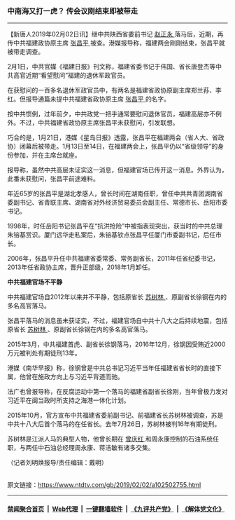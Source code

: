### 中南海又打一虎？ 传会议刚结束即被带走
------------------------

<div class="post_content">
 <p>
  【新唐人2019年02月02日讯】继中共陕西省委前书记
  <a href="https://www.ntdtv.com/gb/赵正永.htm">
   赵正永
  </a>
  落马后，近期，再传中共福建政协原主席
  <a href="https://www.ntdtv.com/gb/张昌平.htm">
   张昌平
  </a>
  被查。港媒报导称，福建两会刚刚结束，张昌平就被带走调查。
 </p>
 <p>
  2月1日，中共官媒《福建日报》刊文称，福建省委书记于伟国、省长唐登杰等中共高官近期“看望慰问”福建的退休军政官员。
 </p>
 <p>
  在获慰问的一百多名退休军政官员中，有两名是福建省政协原副主席郑兰荪、李红。但报导通篇未提中共福建省政协原主席
  <a href="https://www.ntdtv.com/gb/张昌平.htm">
   张昌平
  </a>
  的名字。
 </p>
 <p>
  按中共惯例，过年前夕，中共政党一把手通常要慰问退休官员，福建高层亦不例外。不过，中共福建省政协原主席张昌平未获慰问，引发联想。
 </p>
 <p>
  巧合的是，1月21日，港媒《星岛日报》透露，张昌平在福建两会（省人大、省政协）闭幕后被带走。1月13日至14日，在福建两会上，张昌平仍以“省级领导”的身份参加，并在主席台就座。
 </p>
 <p>
  报导称，虽然中共高层未证实这一消息，但福建官场已传开这一消息。外界认为，此番未获慰问，张昌平前途难料。
 </p>
 <p>
  年近65岁的张昌平是湖北孝感人，曾长时间在湖南任职，曾任中共共青团湖南省委副书记、省青联主席、湖南省对外经济贸易委员会副主任、常德市长、岳阳市委书记。
 </p>
 <p>
  1998年，时任岳阳书记张昌平在“抗洪抢险”中被指表现突出，获当时的中共总理朱镕基赏识。厦门远华走私案后，朱镕基钦点张昌平任厦门市委副书记，后任市长。
 </p>
 <p>
  2006年，张昌平升任中共福建省委常委、常务副省长，2011年任省纪委书记，2013年任省政协主席，晋升正部级，2018年1月卸任。
 </p>
 <p>
  <strong>
   中共福建官场不平静
  </strong>
 </p>
 <p>
  中共福建官场自2012年以来并不平静，包括原省长
  <a href="https://www.ntdtv.com/gb/苏树林.htm">
   苏树林
  </a>
  、原副省长徐钢在内的多名高官落马。
 </p>
 <p>
  张昌平落马的消息虽未获证实，不过，福建官场自中共十八大之后持续地震，包括原省长
  <a href="https://www.ntdtv.com/gb/苏树林.htm">
   苏树林
  </a>
  、原副省长徐钢在内的多名高官落马。
 </p>
 <p>
  2015年3月，中共福建首虎、副省长徐钢落马，2016年12月，徐钢因受贿近2000万元被判处有期徒刑13年。
 </p>
 <p>
  港媒《南华早报》称，徐钢曾是中共总书记习近平当年任福建省省长时的直接下属，他曾在施政方向上与习近平背道而驰。
 </p>
 <p>
  法广也曾报导称，在反腐运动中第一个落马的福建省副省长徐刚，当年曾极力发对习近平在闽当政时所支持之海港一体化计划。
 </p>
 <p>
  2015年10月，官方宣布中共福建省委前副书记、前福建省长苏树林被调查，苏是中共十八大后首个落马的在任省长。去年7月26日，苏树林被判16年有期徒刑。
 </p>
 <p>
  苏树林是江派人马的典型人物，他曾长期在
  <a href="https://www.ntdtv.com/gb/曾庆红.htm">
   曾庆红
  </a>
  和周永康控制的石油系统任职，与两任中石油总经理周永康、蒋洁敏有诸多交集。
 </p>
 <p>
  （记者刘明焕报导/责任编辑：戴明）
 </p>
 <div class="single_ad">
 </div>
</div>

<br/>原文链接：https://www.ntdtv.com/gb/2019/02/02/a102502755.html


------------------------
#### [禁闻聚合首页](https://github.com/gfw-breaker/banned-news/blob/master/README.md) &nbsp;|&nbsp; [Web代理](https://github.com/gfw-breaker/open-proxy/blob/master/README.md) &nbsp;|&nbsp; [一键翻墙软件](https://github.com/gfw-breaker/nogfw/blob/master/README.md) &nbsp;|&nbsp; [《九评共产党》](https://github.com/gfw-breaker/9ping.md/blob/master/README.md#九评之一评共产党是什么) &nbsp;|&nbsp; [《解体党文化》](https://github.com/gfw-breaker/jtdwh.md/blob/master/README.md#绪论)